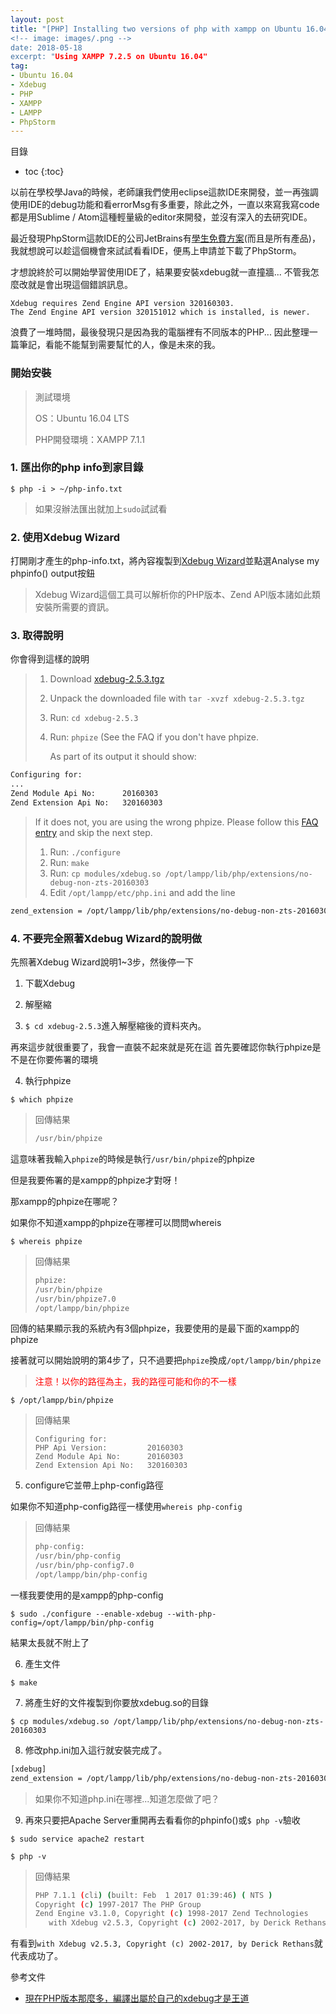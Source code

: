 ```yaml
---
layout: post
title: "[PHP] Installing two versions of php with xampp on Ubuntu 16.04
<!-- image: images/.png -->
date: 2018-05-18
excerpt: "Using XAMPP 7.2.5 on Ubuntu 16.04"
tag:
- Ubuntu 16.04
- Xdebug
- PHP
- XAMPP
- LAMPP
- PhpStorm
---
```


目錄
* toc
{:toc}

以前在學校學Java的時候，老師讓我們使用eclipse這款IDE來開發，並一再強調使用IDE的debug功能和看errorMsg有多重要，除此之外，一直以來寫我寫code都是用Sublime / Atom這種輕量級的editor來開發，並沒有深入的去研究IDE。

最近發現PhpStorm這款IDE的公司JetBrains有[學生免費方案](https://www.jetbrains.com/student/)(而且是所有產品)，我就想說可以趁這個機會來試試看看IDE，便馬上申請並下載了PhpStorm。

才想說終於可以開始學習使用IDE了，結果要安裝xdebug就一直撞牆...
不管我怎麼改就是會出現這個錯誤訊息。
```bash=
Xdebug requires Zend Engine API version 320160303.
The Zend Engine API version 320151012 which is installed, is newer.
```

浪費了一堆時間，最後發現只是因為我的電腦裡有不同版本的PHP...
因此整理一篇筆記，看能不能幫到需要幫忙的人，像是未來的我。

### 開始安裝

>測試環境
>
>OS：Ubuntu 16.04 LTS
>
>PHP開發環境：XAMPP 7.1.1

### 1. 匯出你的php info到家目錄
`$ php -i > ~/php-info.txt`

>如果沒辦法匯出就加上`sudo`試試看

### 2. 使用Xdebug Wizard
打開剛才產生的php-info.txt，將內容複製到[Xdebug Wizard](https://xdebug.org/wizard.php)並點選Analyse my phpinfo() output按鈕
>Xdebug Wizard這個工具可以解析你的PHP版本、Zend API版本諸如此類安裝所需要的資訊。

### 3. 取得說明
你會得到這樣的說明

> 1. Download [xdebug-2.5.3.tgz](http://xdebug.org/files/xdebug-2.5.3.tgz)
> 2. Unpack the downloaded file with `tar -xvzf xdebug-2.5.3.tgz`
> 3. Run: `cd xdebug-2.5.3`
> 4. Run: `phpize` (See the FAQ if you don't have phpize.
>
>    As part of its output it should show:
 ```bash
 Configuring for:
 ...
 Zend Module Api No:      20160303
 Zend Extension Api No:   320160303
 ```
>
> If it does not, you are using the wrong phpize. Please follow this [FAQ entry](http://xdebug.org/docs/faq#custom-phpize) and skip the next step.
>
> 1. Run: `./configure`
> 2. Run: `make`
> 3. Run: `cp modules/xdebug.so /opt/lampp/lib/php/extensions/no-debug-non-zts-20160303`
> 4. Edit `/opt/lampp/etc/php.ini` and add the line
```bash
zend_extension = /opt/lampp/lib/php/extensions/no-debug-non-zts-20160303/xdebug.so
```

### 4. 不要完全照著Xdebug Wizard的說明做

先照著Xdebug Wizard說明1~3步，然後停一下

1. 下載Xdebug

2. 解壓縮

3. `$ cd xdebug-2.5.3`進入解壓縮後的資料夾內。

再來這步就很重要了，我會一直裝不起來就是死在這
首先要確認你執行phpize是不是在你要佈署的環境

4. 執行phpize

`$ which phpize`

>回傳結果
>```bash
>/usr/bin/phpize
>```

這意味著我輸入`phpize`的時候是執行`/usr/bin/phpize`的phpize

但是我要佈署的是xampp的phpize才對呀！

那xampp的phpize在哪呢？

如果你不知道xampp的phpize在哪裡可以問問whereis

`$ whereis phpize`

>回傳結果
>```bash
>phpize:
>/usr/bin/phpize
>/usr/bin/phpize7.0
>/opt/lampp/bin/phpize
>```

回傳的結果顯示我的系統內有3個phpize，我要使用的是最下面的xampp的phpize

接著就可以開始說明的第4步了，只不過要把`phpize`換成`/opt/lampp/bin/phpize`

> <span style="color:red">注意！以你的路徑為主，我的路徑可能和你的不一樣</span>

`$ /opt/lampp/bin/phpize`

>回傳結果
>```
>Configuring for:
>PHP Api Version:         20160303
>Zend Module Api No:      20160303
>Zend Extension Api No:   320160303
>```

5. configure它並帶上php-config路徑

如果你不知道php-config路徑一樣使用`whereis php-config`

>回傳結果
>```bash
>php-config:
>/usr/bin/php-config
>/usr/bin/php-config7.0
>/opt/lampp/bin/php-config
>```

一樣我要使用的是xampp的php-config

`$ sudo ./configure --enable-xdebug --with-php-config=/opt/lampp/bin/php-config`

結果太長就不附上了

6. 產生文件

`$ make`

7. 將產生好的文件複製到你要放xdebug.so的目錄

`$ cp modules/xdebug.so /opt/lampp/lib/php/extensions/no-debug-non-zts-20160303`

8. 修改php.ini加入這行就安裝完成了。

```bash
[xdebug]
zend_extension = /opt/lampp/lib/php/extensions/no-debug-non-zts-20160303/xdebug.so
```

>如果你不知道php.ini在哪裡...知道怎麼做了吧？

9. 再來只要把Apache Server重開再去看看你的phpinfo()或`$ php -v`驗收

`$ sudo service apache2 restart`

`$ php -v`

>回傳結果
>```bash
>PHP 7.1.1 (cli) (built: Feb  1 2017 01:39:46) ( NTS )
>Copyright (c) 1997-2017 The PHP Group
>Zend Engine v3.1.0, Copyright (c) 1998-2017 Zend Technologies
>    with Xdebug v2.5.3, Copyright (c) 2002-2017, by Derick Rethans
>```

有看到`with Xdebug v2.5.3, Copyright (c) 2002-2017, by Derick Rethans`就代表成功了。

參考文件
* [現在PHP版本那麼多，編譯出屬於自己的xdebug才是王道](http://blog.crazyphper.com/?p=3477)